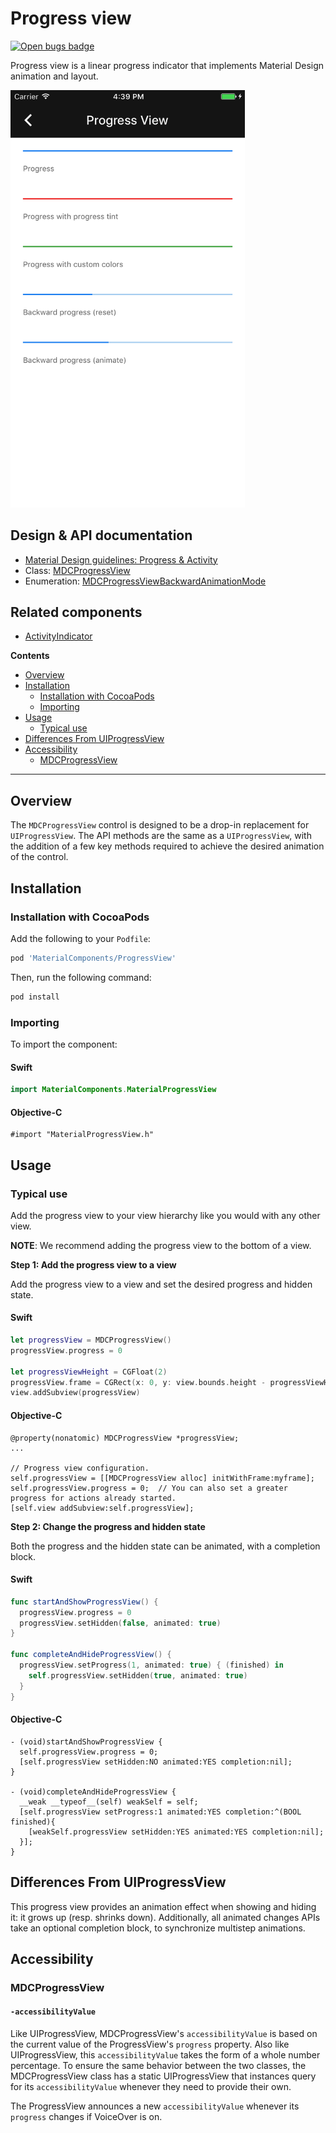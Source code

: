 # Progress view

[![Open bugs badge](https://img.shields.io/badge/dynamic/json.svg?label=open%20bugs&url=https%3A%2F%2Fapi.github.com%2Fsearch%2Fissues%3Fq%3Dis%253Aopen%2Blabel%253Atype%253ABug%2Blabel%253A%255BProgressView%255D&query=%24.total_count)](https://github.com/material-components/material-components-ios/issues?q=is%3Aopen+is%3Aissue+label%3Atype%3ABug+label%3A%5BProgressView%5D)

Progress view is a linear progress indicator that implements Material Design animation and layout.

<div class="article__asset article__asset--screenshot">
  <img src="docs/assets/progress_view.png" alt="Progress views with normal, tinted, custom colors, backwards progress (reset), and backwards progress (animated)" width="375">
</div>

## Design & API documentation

<ul class="icon-list">
  <li class="icon-list-item icon-list-item--spec"><a href="https://material.io/go/design-progress-indicators">Material Design guidelines: Progress & Activity</a></li>
  <li class="icon-list-item icon-list-item--link">Class: <a href="https://github.com/material-components/material-components-ios/blob/develop/components/ProgressView/src/MDCProgressView.h">MDCProgressView</a></li>
  <li class="icon-list-item icon-list-item--link">Enumeration: <a href="https://github.com/material-components/material-components-ios/blob/develop/components/ProgressView/src/MDCProgressView.h">MDCProgressViewBackwardAnimationMode</a></li>
</ul>

## Related components

<ul class="icon-list">
  <li class="icon-list-item icon-list-item--link"><a href="../ActivityIndicator">ActivityIndicator</a></li>
</ul>

**Contents**

- [Overview](#overview)
- [Installation](#installation)
  - [Installation with CocoaPods](#installation-with-cocoapods)
  - [Importing](#importing)
- [Usage](#usage)
  - [Typical use](#typical-use)
- [Differences From UIProgressView](#differences-from-uiprogressview)
- [Accessibility](#accessibility)
  - [MDCProgressView](#mdcprogressview)

- - -

## Overview

The `MDCProgressView` control is designed to be a drop-in replacement for `UIProgressView`. The API
methods are the same as a `UIProgressView`, with the addition of a few key methods required to
achieve the desired animation of the control.

## Installation

<!-- Extracted from docs/../../../docs/component-installation.md -->

### Installation with CocoaPods

Add the following to your `Podfile`:

```bash
pod 'MaterialComponents/ProgressView'
```
<!--{: .code-renderer.code-renderer--install }-->

Then, run the following command:

```bash
pod install
```

### Importing

To import the component:

<!--<div class="material-code-render" markdown="1">-->
#### Swift
```swift
import MaterialComponents.MaterialProgressView
```

#### Objective-C

```objc
#import "MaterialProgressView.h"
```
<!--</div>-->


## Usage

<!-- Extracted from docs/typical-use.md -->

### Typical use

Add the progress view to your view hierarchy like you would with any other view.

**NOTE**: We recommend adding the progress view to the bottom of a view.

**Step 1: Add the progress view to a view**

Add the progress view to a view and set the desired progress and hidden state.

<!--<div class="material-code-render" markdown="1">-->
#### Swift

```swift
let progressView = MDCProgressView()
progressView.progress = 0

let progressViewHeight = CGFloat(2)
progressView.frame = CGRect(x: 0, y: view.bounds.height - progressViewHeight, width: view.bounds.width, height: progressViewHeight)
view.addSubview(progressView)
```

#### Objective-C

```objc
@property(nonatomic) MDCProgressView *progressView;
...

// Progress view configuration.
self.progressView = [[MDCProgressView alloc] initWithFrame:myframe];
self.progressView.progress = 0;  // You can also set a greater progress for actions already started.
[self.view addSubview:self.progressView];
```
<!--</div>-->

**Step 2: Change the progress and hidden state**

Both the progress and the hidden state can be animated, with a completion block.

<!--<div class="material-code-render" markdown="1">-->
#### Swift

```swift
func startAndShowProgressView() {
  progressView.progress = 0
  progressView.setHidden(false, animated: true)
}

func completeAndHideProgressView() {
  progressView.setProgress(1, animated: true) { (finished) in
    self.progressView.setHidden(true, animated: true)
  }
}
```

#### Objective-C

```objc
- (void)startAndShowProgressView {
  self.progressView.progress = 0;
  [self.progressView setHidden:NO animated:YES completion:nil];
}

- (void)completeAndHideProgressView {
  __weak __typeof__(self) weakSelf = self;
  [self.progressView setProgress:1 animated:YES completion:^(BOOL finished){
    [weakSelf.progressView setHidden:YES animated:YES completion:nil];
  }];
}
```
<!--</div>-->

<!-- Extracted from docs/differences-from-uiprogressview.md -->

## Differences From UIProgressView

This progress view provides an animation effect when showing and hiding it: it grows up (resp.
shrinks down). Additionally, all animated changes APIs take an optional completion block, to
synchronize multistep animations.


## Accessibility

<!-- Extracted from docs/accessibility.md -->

### MDCProgressView

#### `-accessibilityValue`

Like UIProgressView, MDCProgressView's `accessibilityValue` is based on the current value of the ProgressView's
`progress` property. Also like UIProgressView, this `accessibilityValue` takes the form of a whole number
percentage. To ensure the same behavior between the two classes, the MDCProgressView class has a static
UIProgressView that instances query for its `accessibilityValue` whenever they need to provide their own.

The ProgressView announces a new `accessibilityValue` whenever its `progress` changes if VoiceOver is on.

